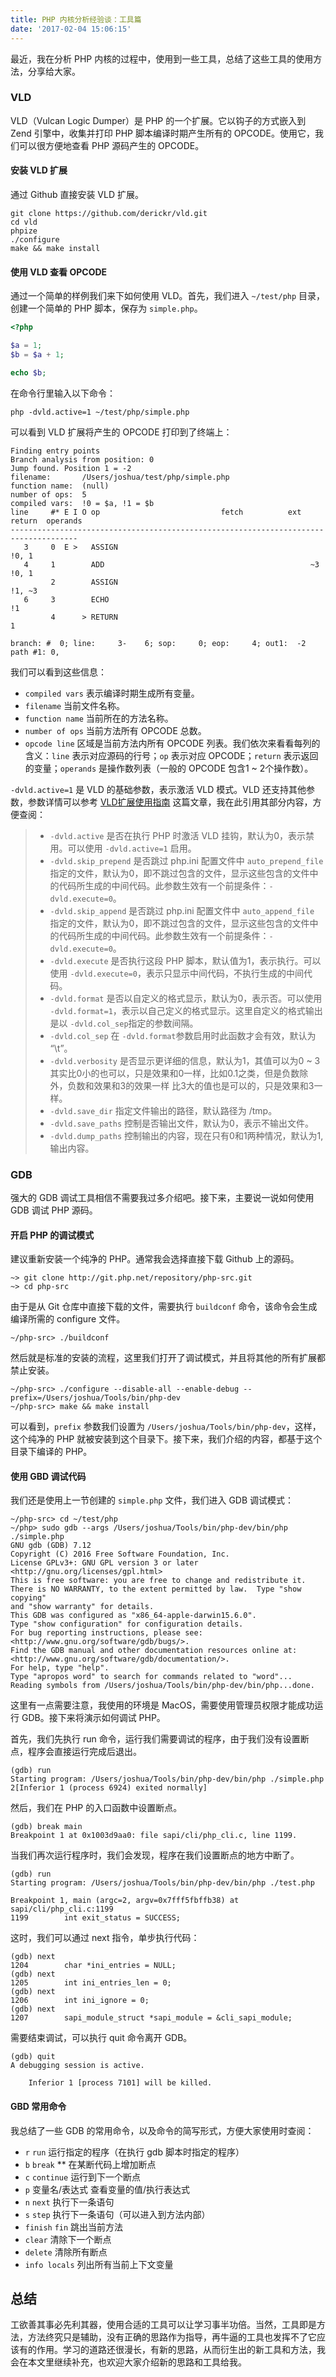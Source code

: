 ```yaml
---
title: PHP 内核分析经验谈：工具篇
date: '2017-02-04 15:06:15'
---
```


最近，我在分析 PHP 内核的过程中，使用到一些工具，总结了这些工具的使用方法，分享给大家。

### VLD

VLD（Vulcan Logic Dumper）是 PHP 的一个扩展。它以钩子的方式嵌入到 Zend 引擎中，收集并打印 PHP 脚本编译时期产生所有的 OPCODE。使用它，我们可以很方便地查看 PHP 源码产生的 OPCODE。

#### 安装 VLD 扩展

通过 Github 直接安装 VLD 扩展。

```shell
git clone https://github.com/derickr/vld.git
cd vld
phpize
./configure
make && make install
```

#### 使用 VLD 查看 OPCODE

通过一个简单的样例我们来下如何使用 VLD。首先，我们进入 `~/test/php` 目录，创建一个简单的 PHP 脚本，保存为 `simple.php`。

```php
<?php

$a = 1;
$b = $a + 1;

echo $b;
```

在命令行里输入以下命令：

```shell
php -dvld.active=1 ~/test/php/simple.php
```

可以看到 VLD 扩展将产生的 OPCODE 打印到了终端上：

```shell
Finding entry points
Branch analysis from position: 0
Jump found. Position 1 = -2
filename:       /Users/joshua/test/php/simple.php
function name:  (null)
number of ops:  5
compiled vars:  !0 = $a, !1 = $b
line     #* E I O op                           fetch          ext  return  operands
-------------------------------------------------------------------------------------
   3     0  E >   ASSIGN                                                   !0, 1
   4     1        ADD                                              ~3      !0, 1
         2        ASSIGN                                                   !1, ~3
   6     3        ECHO                                                     !1
         4      > RETURN                                                   1

branch: #  0; line:     3-    6; sop:     0; eop:     4; out1:  -2
path #1: 0,
```

我们可以看到这些信息：

- `compiled vars` 表示编译时期生成所有变量。
- `filename` 当前文件名称。
- `function name` 当前所在的方法名称。
- `number of ops` 当前方法所有 OPCODE 总数。
- `opcode line` 区域是当前方法内所有 OPCODE 列表。我们依次来看看每列的含义：`line` 表示对应源码的行号；`op` 表示对应 OPCODE；`return` 表示返回的变量；`operands` 是操作数列表（一般的 OPCODE 包含1 ~ 2个操作数）。

`-dvld.active=1` 是 VLD 的基础参数，表示激活 VLD 模式。VLD 还支持其他参数，参数详情可以参考 [VLD扩展使用指南](http://www.phppan.com/2011/05/vld-extension/) 这篇文章，我在此引用其部分内容，方便查阅：

> - `-dvld.active` 是否在执行 PHP 时激活 VLD 挂钩，默认为0，表示禁用。可以使用 `-dvld.active=1` 启用。
> - `-dvld.skip_prepend` 是否跳过 php.ini 配置文件中 `auto_prepend_file` 指定的文件，默认为0，即不跳过包含的文件，显示这些包含的文件中的代码所生成的中间代码。此参数生效有一个前提条件：`-dvld.execute=0`。
> - `-dvld.skip_append` 是否跳过 php.ini 配置文件中 `auto_append_file` 指定的文件，默认为0，即不跳过包含的文件，显示这些包含的文件中的代码所生成的中间代码。此参数生效有一个前提条件：`-dvld.execute=0`。
> - `-dvld.execute` 是否执行这段 PHP 脚本，默认值为1，表示执行。可以使用 `-dvld.execute=0`，表示只显示中间代码，不执行生成的中间代码。
> - `-dvld.format` 是否以自定义的格式显示，默认为0，表示否。可以使用 `-dvld.format=1`，表示以自己定义的格式显示。这里自定义的格式输出是以 `-dvld.col_sep`指定的参数间隔。
> - `-dvld.col_sep` 在 `-dvld.format`参数启用时此函数才会有效，默认为 “\t”。
> - `-dvld.verbosity` 是否显示更详细的信息，默认为1，其值可以为0 ~ 3其实比0小的也可以，只是效果和0一样，比如0.1之类，但是负数除外，负数和效果和3的效果一样 比3大的值也是可以的，只是效果和3一样。
> - `-dvld.save_dir` 指定文件输出的路径，默认路径为 /tmp。
> - `-dvld.save_paths` 控制是否输出文件，默认为0，表示不输出文件。
> - `-dvld.dump_paths` 控制输出的内容，现在只有0和1两种情况，默认为1,输出内容。

### GDB

强大的 GDB 调试工具相信不需要我过多介绍吧。接下来，主要说一说如何使用 GDB 调试 PHP 源码。

#### 开启 PHP 的调试模式

建议重新安装一个纯净的 PHP。通常我会选择直接下载 Github 上的源码。

```shell
~> git clone http://git.php.net/repository/php-src.git
~> cd php-src
```

由于是从 Git 仓库中直接下载的文件，需要执行 `buildconf` 命令，该命令会生成编译所需的 configure 文件。

```shell
~/php-src> ./buildconf
```

然后就是标准的安装的流程，这里我们打开了调试模式，并且将其他的所有扩展都禁止安装。

```shell
~/php-src> ./configure --disable-all --enable-debug --prefix=/Users/joshua/Tools/bin/php-dev
~/php-src> make && make install
```

可以看到，`prefix` 参数我们设置为 `/Users/joshua/Tools/bin/php-dev`，这样，这个纯净的 PHP 就被安装到这个目录下。接下来，我们介绍的内容，都基于这个目录下编译的 PHP。

#### 使用 GBD 调试代码

我们还是使用上一节创建的 `simple.php` 文件，我们进入 GDB 调试模式：

```shell
~/php-src> cd ~/test/php
~/php> sudo gdb --args /Users/joshua/Tools/bin/php-dev/bin/php ./simple.php
GNU gdb (GDB) 7.12
Copyright (C) 2016 Free Software Foundation, Inc.
License GPLv3+: GNU GPL version 3 or later <http://gnu.org/licenses/gpl.html>
This is free software: you are free to change and redistribute it.
There is NO WARRANTY, to the extent permitted by law.  Type "show copying"
and "show warranty" for details.
This GDB was configured as "x86_64-apple-darwin15.6.0".
Type "show configuration" for configuration details.
For bug reporting instructions, please see:
<http://www.gnu.org/software/gdb/bugs/>.
Find the GDB manual and other documentation resources online at:
<http://www.gnu.org/software/gdb/documentation/>.
For help, type "help".
Type "apropos word" to search for commands related to "word"...
Reading symbols from /Users/joshua/Tools/bin/php-dev/bin/php...done.
```

这里有一点需要注意，我使用的环境是 MacOS，需要使用管理员权限才能成功运行 GDB。接下来将演示如何调试 PHP。

首先，我们先执行 run 命令，运行我们需要调试的程序，由于我们没有设置断点，程序会直接运行完成后退出。

```shell
(gdb) run
Starting program: /Users/joshua/Tools/bin/php-dev/bin/php ./simple.php
2[Inferior 1 (process 6924) exited normally]
```

然后，我们在 PHP 的入口函数中设置断点。

```shell
(gdb) break main
Breakpoint 1 at 0x1003d9aa0: file sapi/cli/php_cli.c, line 1199.
```

当我们再次运行程序时，我们会发现，程序在我们设置断点的地方中断了。

```shell
(gdb) run
Starting program: /Users/joshua/Tools/bin/php-dev/bin/php ./test.php

Breakpoint 1, main (argc=2, argv=0x7fff5fbffb38) at sapi/cli/php_cli.c:1199
1199		int exit_status = SUCCESS;
```

这时，我们可以通过 next 指令，单步执行代码：

```shell
(gdb) next
1204		char *ini_entries = NULL;
(gdb) next
1205		int ini_entries_len = 0;
(gdb) next
1206		int ini_ignore = 0;
(gdb) next
1207		sapi_module_struct *sapi_module = &cli_sapi_module;
```

需要结束调试，可以执行 	quit 命令离开 GDB。

```shell
(gdb) quit
A debugging session is active.

	Inferior 1 [process 7101] will be killed.
```

#### GBD 常用命令

我总结了一些 GDB 的常用命令，以及命令的简写形式，方便大家使用时查阅：

- `r` `run` 运行指定的程序（在执行 gdb 脚本时指定的程序）
- `b` `break` ** 在某断代码上增加断点
- `c` `continue` 运行到下一个断点
- `p` 变量名/表达式 查看变量的值/执行表达式
- `n` `next` 执行下一条语句
- `s` `step` 执行下一条语句（可以进入到方法内部）
- `finish` `fin` 跳出当前方法
- `clear` 清除下一个断点
- `delete` 清除所有断点
- `info locals` 列出所有当前上下文变量

## 总结

工欲善其事必先利其器，使用合适的工具可以让学习事半功倍。当然，工具即是方法，方法终究只是辅助，没有正确的思路作为指导，再牛逼的工具也发挥不了它应该有的作用。学习的道路还很漫长，有新的思路，从而衍生出的新工具和方法，我会在本文里继续补充，也欢迎大家介绍新的思路和工具给我。

